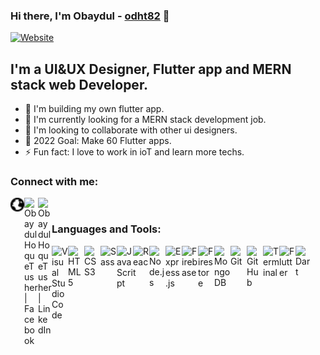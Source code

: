 ### Hi there, I'm Obaydul - [odht82][website] 👋 

[![Website](https://img.shields.io/website?label=obaydulhoqe.netlify.app&style=for-the-badge&url=https%3A%2F%2Fobaydulhoqe.netlify.app)](https://obaydulhoqe.netlify.app/)

## I'm a UI&UX Designer, Flutter app and MERN stack web Developer.

- 🔭 I'm building my own flutter app.
- 🌱 I'm currently looking for a MERN stack development job.
- 👯 I'm looking to collaborate with other ui designers.
- 🥅 2022 Goal: Make 60 Flutter apps.
- ⚡ Fun fact: I love to work in ioT and learn more techs.

### Connect with me:

[<img align="left" alt="obaydulhoqe.netlify.app" width="22px" color="#6fda44" src="https://raw.githubusercontent.com/iconic/open-iconic/master/svg/globe.svg" />][website]
[<img align="left" alt="ObaydulHoqueTusher | Facebook" width="22px" color="#3b5998" src="https://cdn.jsdelivr.net/npm/simple-icons@v3/icons/facebook.svg" />][facebook]
[<img align="left" alt="ObaydulHoqueTusher | LinkedIn" width="22px" color="#0e76a8" src="https://cdn.jsdelivr.net/npm/simple-icons@v3/icons/linkedin.svg" />][linkedin]

<br />

### Languages and Tools:

[<img align="left" alt="Visual Studio Code" width="26px" src="https://firebasestorage.googleapis.com/v0/b/fragrance-app-128b1.appspot.com/o/VisualStudioCode.png?alt=media&token=329ed845-31f4-4207-ab37-b23700bb80ba" />][website]
[<img align="left" alt="HTML5" width="26px" src="https://firebasestorage.googleapis.com/v0/b/fragrance-app-128b1.appspot.com/o/html.png?alt=media&token=d08073dc-90aa-467e-a5f6-09d61cd78639" />][website]
[<img align="left" alt="CSS3" width="26px" src="https://firebasestorage.googleapis.com/v0/b/fragrance-app-128b1.appspot.com/o/css.png?alt=media&token=74a8888f-84cc-4950-8f26-71d69aee7040" />][website]
[<img align="left" alt="Sass" width="26px" src="https://firebasestorage.googleapis.com/v0/b/fragrance-app-128b1.appspot.com/o/sass.png?alt=media&token=e284feef-cfa1-4b71-8787-215e178ea344" />][website]
[<img align="left" alt="JavaScript" width="26px" src="https://firebasestorage.googleapis.com/v0/b/fragrance-app-128b1.appspot.com/o/javascript.png?alt=media&token=1765c572-b623-4991-8a6e-7093a417451a" />][website]
[<img align="left" alt="React" width="26px" src="https://firebasestorage.googleapis.com/v0/b/fragrance-app-128b1.appspot.com/o/react.png?alt=media&token=b4235379-5d28-4692-82a7-440cacbfe455" />][website]
[<img align="left" alt="Node.js" width="26px" src="https://firebasestorage.googleapis.com/v0/b/fragrance-app-128b1.appspot.com/o/nodejs.png?alt=media&token=66d52a8d-9dce-4055-98b2-e2981f201881" />][website]
[<img align="left" alt="Express.js" width="26px" src="https://firebasestorage.googleapis.com/v0/b/fragrance-app-128b1.appspot.com/o/expressjs.png?alt=media&token=469794b8-6cbd-475c-bc15-cc40c09c75ad" />][website]
[<img align="left" alt="Firebase" width="26px" src="https://firebasestorage.googleapis.com/v0/b/fragrance-app-128b1.appspot.com/o/firebase.png?alt=media&token=a142986f-2a7d-420c-940d-f60dbac59777" />][website]
[<img align="left" alt="Firestore" width="26px" src="https://firebasestorage.googleapis.com/v0/b/fragrance-app-128b1.appspot.com/o/firestore.png?alt=media&token=d2c4a3aa-1c5c-4265-bd40-30b5b0a07f34" />][website]
[<img align="left" alt="MongoDB" width="26px" src="https://firebasestorage.googleapis.com/v0/b/fragrance-app-128b1.appspot.com/o/mongodb.png?alt=media&token=1c7f0ba9-c888-47a9-a00c-1f3ff115af4e" />][website]
[<img align="left" alt="Git" width="26px" src="https://firebasestorage.googleapis.com/v0/b/fragrance-app-128b1.appspot.com/o/git.png?alt=media&token=24dd46da-02b6-45b4-a219-62b29ae65a22" />][website]
[<img align="left" alt="GitHub" width="26px" src="https://firebasestorage.googleapis.com/v0/b/fragrance-app-128b1.appspot.com/o/github.png?alt=media&token=0ed3d24e-ef9d-4f36-8d4a-ca97eedcb0a2" />][website]
[<img align="left" alt="Terminal" width="26px" src="https://firebasestorage.googleapis.com/v0/b/fragrance-app-128b1.appspot.com/o/terminal.png?alt=media&token=5bc9abf9-93d0-4640-befb-6811687b1a17" />][website]
[<img align="left" alt="Flutter" width="26px" src="https://firebasestorage.googleapis.com/v0/b/fragrance-app-128b1.appspot.com/o/flutter.png?alt=media&token=f51d7fe5-6be7-4478-b77f-d92eabba12bf" />][website]
[<img align="left" alt="Dart" width="26px" src="https://firebasestorage.googleapis.com/v0/b/fragrance-app-128b1.appspot.com/o/dart.png?alt=media&token=acde7a53-0f47-40c9-9d05-d845a232360f" />][website]

<br />

[website]: https://obaydulhoqe.netlify.app/
[facebook]: https://www.facebook.com/ObaydulHoqueTusher
[linkedin]: https://www.linkedin.com/in/md-obaydul-hoque-6b89b917b/
